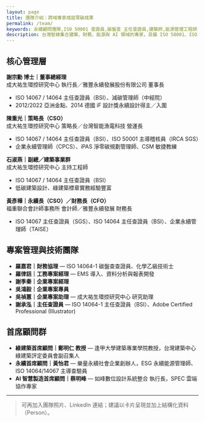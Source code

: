 ```yaml
---
layout: page
title: 團隊介紹｜跨域專家成就零碳成果
permalink: /team/
keywords: 永續顧問團隊,ISO 50001 查證員,碳盤查 主任查證員,建築師,能源管理工程師
description: 台灣智綠集合建築、財務、能源與 AI 領域的專家，具備 ISO 50001、ISO 14064/67/68 主任查證員及實務經驗，為企業提供完整淨零整合服務。
---
```


## 核心管理層
**謝宗勳 博士｜董事總經理**  
成大祐生環控研究中心 執行長／雅豐永續發展股份有限公司 董事長  
- ISO 14067 / 14064 主任查證員（BSI）、減碳管理師（中經院）  
- 2012/2022 亞洲金點、2014 德國 iF 設計獎永續設計得主／入圍

**陳重光｜策略長（CSO）**  
成大祐生環控研究中心 策略長／台灣智能漁電科技 營運長  
- ISO 14067 / 14064 主任查證員（BSI）、ISO 50001 主導稽核員（IRCA SGS）  
- 企業永續管理師（CPCS）、iPAS 淨零碳規劃管理師、CSM 敏捷教練

**石淑燕｜副總／建築事業群**  
成大祐生環控研究中心 主持工程師  
- ISO 14067 / 14064 主任查證員（BSI）  
- 低碳建築設計、綠建築標章實務經驗豐富

**黃彥樺｜永續長（CSO）／財務長（CFO）**  
福重聯合會計師事務所 會計師／雅豐永續發展 財務長  
- ISO 14067 主任查證員（SGS）、ISO 14064 主任查證員（BSI）、企業永續管理師（TAISE）

## 專案管理與技術團隊
- **羅嘉君｜財務協理** — ISO 14064-1 碳盤查查證員、化學乙級技術士  
- **羅律詰｜工務專案經理** — EMS 導入、資料分析與報表開發  
- **謝季秦｜企業專案經理**  
- **吳鴻毅｜企業專案專員**  
- **吳禎蕙｜企業專案助理** — 成大祐生環控研究中心 研究助理  
- **謝承泓｜主任查證員** — ISO 14064-1 主任查證員（BSI）、Adobe Certified Professional (Illustrator)

## 首席顧問群
- **綠建築首席顧問｜鄭明仁 教授** — 逢甲大學建築專業學院教授，台灣建築中心綠建築評定委員會副召集人  
- **永續首席顧問｜黃怡君** — 樂量永續社會企業創辦人，ESG 永續能源管理師、ISO 14064/14067 主導查驗員  
- **AI 智慧製造首席顧問｜蔡明峰** — 如峰數位設計系統整合 執行長，SPEC 雲端協作專家

---

> 可再加入團隊照片、LinkedIn 連結；建議以卡片呈現並加上結構化資料（Person）。
